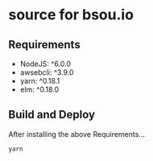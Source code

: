 # source for bsou.io

## Requirements

- NodeJS: ^6.0.0
- awsebcli: ^3.9.0
- yarn: ^0.18.1
- elm: ^0.18.0

## Build and Deploy

After installing the above Requirements...

```shell
yarn
```